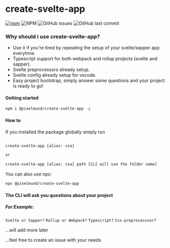# create-svelte-app 

[![npm](https://img.shields.io/npm/v/@pixelmund/create-svelte-app?style=flat-square)](https://www.npmjs.com/package/@pixelmund/create-svelte-app) ![NPM](https://img.shields.io/npm/l/@pixelmund/create-svelte-app?style=flat-square) ![GitHub issues](https://img.shields.io/github/issues/pixelmund/create-svelte-app?style=flat-square) ![GitHub last commit](https://img.shields.io/github/last-commit/pixelmund/create-svelte-app?style=flat-square)


### Why should i use create-svelte-app?

- Use it if you're tired by repeating the setup of your svelte/sapper app everytime.
- Typescript support for both webpack and rollup projects (svelte and sapper).
- Svelte preprocessors already setup.
- Svelte config already setup for vscode.
- Easy project bootstrap, simply answer some questions and your project is ready to go!

#### Getting started

```bash
npm i @pixelmund/create-svelte-app -g
```

#### How to

If you installed the package globally simply run

```bash

create-svelte-app [alias: csa]

or

create-svelte-app [alias: csa] path [CLI will use the folder name]
```

You can also use npx:

```bash
npx @pixelmund/create-svelte-app
```


#### The CLI will ask you questions about your project

##### For Example:

`Svelte or Sapper?`
`Rollup or Webpack?`
`Typescript?`
`Css-preprocesssor?`

...will add more later

...feel free to create an issue with your needs
